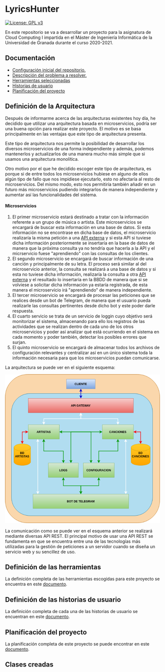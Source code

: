 # LyricsHunter

[![License: GPL v3](https://img.shields.io/badge/License-GPLv3-blue.svg)](https://www.gnu.org/licenses/gpl-3.0)

En este repositorio se va a desarrollar un proyecto para la asignatura de Cloud Computing I impartida en el Máster de Ingeniería Informática de la Universidad de Granada durante el curso 2020-2021.

## Documentación

* [Configuración inicial del repositorio.](Doc/Configuracion_Inicial.md)
* [Descripción del problema a resolver.](Doc/Descripcion_Problema.md) 
* [Herramientas seleccionadas](Doc/Herramientas.md)
* [Historias de usuario](Doc/HistoriasUsuario.md)
* [Planificación del proyecto](Doc/Planificacion.md)


## Definición de la Arquitectura

Después de informarme acerca de las arquitecturas existentes hoy día, he decidido que utilizar una arquitectura basada en microservicios, podría ser una buena opción para realizar este proyecto. El motivo es se basa principalmente en las ventajas que este tipo de arquitectura presenta. 

Este tipo de arquitectura nos permite la posibilidad de desarrollar los diversos microservicios de una forma independiente y además, podemos mantenerlos y actualizarlos de una manera mucho más simple que si usamos una arquitectura monolítica. 

Otro motivo por el que he decidido escoger este tipo de arquitectura, es porque si de entre todos los microservicios hubiese en alguno de ellos algún tipo de fallo que nos impidiese ejecutarlo, esto no afectaría al resto de microservicios. Del mismo modo, esto nos permitiría también añadir en un futuro más microservicios pudiendo integrarlos de manera independiente y aumentar así las funcionalidades del sistema.

#### Microservicios

1. El primer microservicio estará destinado a tratar con la información referente a un grupo de música o artista. Este microservicios se encargará de buscar esta información en una base de datos. Si esta información no se encontrase en dicha base de datos, el microservicio realizaría la misma petición a una [API externa](https://www.theaudiodb.com/api_guide.php) y si esta API si tuviese dicha información posteriormente se insertaría en la base de datos de manera que la próxima consulta ya no tendría que hacerla a la API y el micrservicio fuese "aprendiendo" con las consultas de los clientes.
2. El segundo microservicio se encargará de buscar información de una canción y principalmente de su letra. El proceso será similar al del microservicio anterior, la consulta se realizará a una base de datos y si esta no tuviese dicha información, realizaría la consulta a otra [API externa](https://lyricsovh.docs.apiary.io/#reference) y el resultado lo insertaría en la BBDD de manera que si se volviese a solicitar dicha información ya estaría registrada, de esta manera el microservicio irá "aprendiendo" de manera independiente.
3. El tercer microservicio se encargará de procesar las peticiones que se realices desde un bot de Telegram, de manera que el usuario pueda realizarle las consultas pertinentes desde dicho bot y este poder darle respuesta.
4. El cuarto servicio se trata de un servicio de loggin cuyo objetivo será monitorizar el sistema, almacenando para ello los registros de las actividades que se realizan dentro de cada uno de los otros microservicios y poder así analizar qué está ocurriendo en el sistema en cada momento y poder también, detectar los posibles errores que surjan. 
5. El quinto microservicio se encargará de almacenar todos los archivos de configuración relevantes y centralizar así en un único sistema toda la información necesaria para que los microservicios puedan comunicarse.


La arquitectura se puede ver en el siguiente esquema:

![Arquitectura](Doc/Img/Img_Arquitectura/arquitectura.png "Arquitectura")

La comunicación como se puede ver en el esquema anterior se realizará mediante diversas API REST. El principal motivo de usar una API REST se fundamenta en que se encuentra entre una de las tecnologías más utilizadas para la gestión de peticiones a un servidor cuando se diseña un servicio web y su sencillez de uso.


## Definición de las herramientas

La definición completa de las herramientas escogidas para este proyecto se encuentra en este [documento](Doc/Herramientas.md).

## Definición de las historias de usuario

La definición completa de cada una de las historias de usuario se encuentran en este [documento](Doc/HistoriasUsuario.md).

## Planificación del proyecto
La planificación completa de este proyecto se puede encontrar en este [documento](Doc/Planificacion.md).

## Clases creadas



